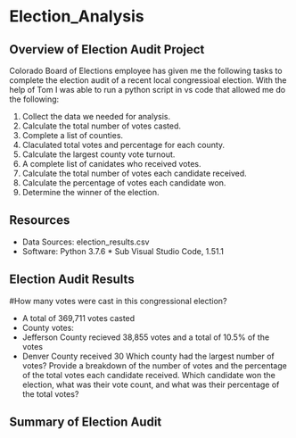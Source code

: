 # Election_Analysis

## Overview of Election Audit Project
Colorado Board of Elections employee has given me the following tasks to complete the election audit of a recent local congressioal election. With the help of Tom I was able to run a python script in vs code that allowed me do the following:

1. Collect the data we needed for analysis.
2. Calculate the total number of votes casted.
3. Complete a list of counties.
4. Claculated total votes and percentage for each county.
5. Calculate the largest county vote turnout.
6. A complete list of canidates who received votes.
7. Calculate the total number of votes each candidate received.
8. Calculate the percentage of votes each candidate won.
9. Determine the winner of the election.

## Resources
- Data Sources: election_results.csv
- Software: Python 3.7.6
           * Sub Visual Studio Code, 1.51.1
            
## Election Audit Results
#How many votes were cast in this congressional election?
- A total of 369,711 votes casted
- County votes:
- Jefferson County recieved 38,855 votes and a total of 10.5% of the votes
- Denver County received 30
Which county had the largest number of votes?
Provide a breakdown of the number of votes and the percentage of the total votes each candidate received.
Which candidate won the election, what was their vote count, and what was their percentage of the total votes?

## Summary of Election Audit
